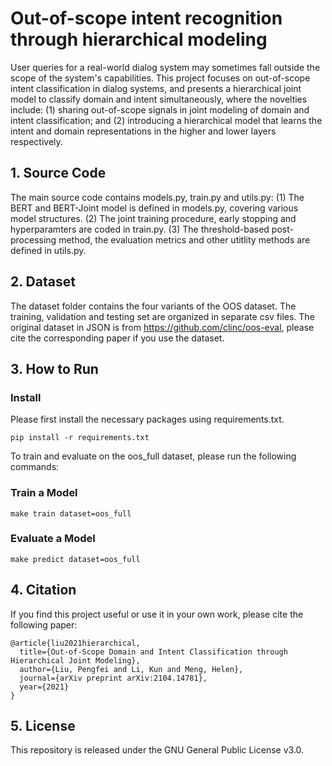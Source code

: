 # Out-of-scope intent recognition through hierarchical modeling
User queries for a real-world dialog system may sometimes fall outside the scope of the system's capabilities.
This project focuses on out-of-scope intent classification in dialog systems,
and presents a hierarchical joint model to classify domain and intent simultaneously,
where the novelties include: (1) sharing out-of-scope signals in joint modeling of domain and intent classification; and
(2) introducing a hierarchical model that learns the intent and domain representations in the higher and lower layers respectively.

## 1. Source Code
The main source code contains models.py, train.py and utils.py:
(1) The BERT and BERT-Joint model is defined in models.py, covering various model structures.
(2) The joint training procedure, early stopping and hyperparamters are coded in train.py.
(3) The threshold-based post-processing method, the evaluation metrics and other utitlity methods are defined in utils.py.

## 2. Dataset
The dataset folder contains the four variants of the OOS dataset. The training, validation and testing set are organized in separate csv files.
The original dataset in JSON is from https://github.com/clinc/oos-eval, please cite the corresponding paper if you use the dataset.

## 3. How to Run
### Install
Please first install the necessary packages using requirements.txt.
```
pip install -r requirements.txt
```

To train and evaluate on the oos\_full dataset, please run the following commands:
### Train a Model
```
make train dataset=oos_full
```
### Evaluate a Model
```
make predict dataset=oos_full
```


## 4. Citation
If you find this project useful or use it in your own work, please cite the following paper:
```
@article{liu2021hierarchical,
  title={Out-of-Scope Domain and Intent Classification through Hierarchical Joint Modeling},
  author={Liu, Pengfei and Li, Kun and Meng, Helen},
  journal={arXiv preprint arXiv:2104.14781},
  year={2021}
}
```

## 5. License
This repository is released under the GNU General Public License v3.0.
